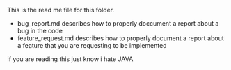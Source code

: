 This is the read me file for this folder. 

- bug_report.md describes how to properly doccument a report about a bug in the code
- feature_request.md describes how to properly document a report about a feature that you are requesting to be implemented

if you are reading this just know i hate JAVA
